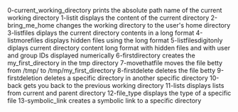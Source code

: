 0-current_working_directory prints the absolute path name of the current working directory
1-listit displays the content of the current directory
2-bring_me_home changes the working directory to the user's home directory
3-listfiles diplays the current directory contents in a long format
4-listmorefiles displays hidden files using the long format
5-listfilesdigitonly diplays current directory content long format with hidden files and with user and group IDs displayed numerically
6-firstdirectory creates the my_first_directory in the tmp directory
7-movethatfile moves the file betty from /tmp/ to /tmp/my_first_directory
8-firstdelete deletes the file betty
9-firstdeletion deletes a specific directory in another specific directory
10-back gets you back to the previous working directory
11-lists displays lists from current and parent directory
12-file_type displays the type of a specific file
13-symbolic_link creates a symbolic link to a specific directory
